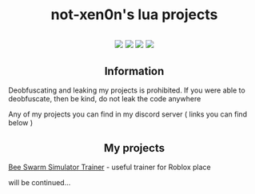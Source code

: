 <h1 align="center">not-xen0n's lua projects</h1>
<h2 align="center">
<img src="https://img.shields.io/bitbucket/issues-raw/not-xen0n/Lua">
<img src="https://img.shields.io/github/last-commit/not-xen0n/Lua">
<img src="https://img.shields.io/github/followers/not-xen0n?style=social">
<img src="https://img.shields.io/github/stars/not-xen0n/Lua?style=social">
<h2 align = "center">Information</h2>
<p>Deobfuscating and leaking my projects is prohibited. If you were able to deobfuscate, then be kind, do not leak the code anywhere</p>
<p>Any of my projects you can find in my discord server ( links you can find below )</p>
<h2 align = "center">My projects</h2>
<p><a href = "https://github.com/not-xen0n/Lua/blob/main/bsstrainer.lua">Bee Swarm Simulator Trainer<a> - useful trainer for Roblox place</p>
will be continued...
